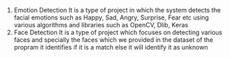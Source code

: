 1. Emotion Detection
   It is a type of project in which the system detects the facial emotions such as Happy, Sad, Angry, Surprise, Fear etc using various algorithms and libraries such as OpenCV, Dlib, Keras
2. Face Detection
   It is a type of project which focuses on detecting various faces and specially the faces which we provided in the dataset of the propram it identifies if it is a match else it will identify it as unknown

